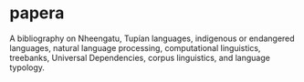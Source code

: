 # papera
A bibliography on Nheengatu, Tupían languages, indigenous or endangered languages, natural language processing, computational linguistics, treebanks, Universal Dependencies, corpus linguistics, and language typology.
